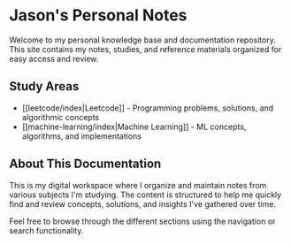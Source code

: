 # Jason's Personal Notes

Welcome to my personal knowledge base and documentation repository. This site contains my notes, studies, and reference materials organized for easy access and review.

## Study Areas

- [[leetcode/index|Leetcode]] - Programming problems, solutions, and algorithmic concepts
- [[machine-learning/index|Machine Learning]] - ML concepts, algorithms, and implementations

## About This Documentation

This is my digital workspace where I organize and maintain notes from various subjects I'm studying. The content is structured to help me quickly find and review concepts, solutions, and insights I've gathered over time.

Feel free to browse through the different sections using the navigation or search functionality.
